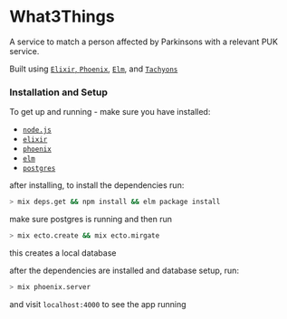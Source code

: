 # What3Things

A service to match a person affected by Parkinsons with a relevant PUK service.


Built using [`Elixir`, `Phoenix`](http://www.phoenixframework.org/), [`Elm`](http://elm-lang.org/), and [`Tachyons`](http://tachyons.io/)

### Installation and Setup

To get up and running - make sure you have installed:

+ [`node.js`](https://nodejs.org/en/download/)
+ [`elixir`](http://elixir-lang.org/install.html)
+ [`phoenix`](http://www.phoenixframework.org/docs/installation)
+ [`elm`](https://guide.elm-lang.org/install.html)
+ [`postgres`](https://www.postgresql.org/download/)

after installing, to install the dependencies run:

```sh
> mix deps.get && npm install && elm package install
```

make sure postgres is running and then run

```sh
> mix ecto.create && mix ecto.mirgate
```

this creates a local database

after the dependencies are installed and database setup, run:

```sh
> mix phoenix.server
```

and visit `localhost:4000` to see the app running
